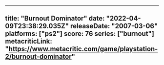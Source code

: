 
---
title: "Burnout Dominator"
date: "2022-04-09T23:38:29.035Z"
releaseDate: "2007-03-06"
platforms: ["ps2"]
score: 76
series: ["burnout"]
metacriticLink: "https://www.metacritic.com/game/playstation-2/burnout-dominator"
---
